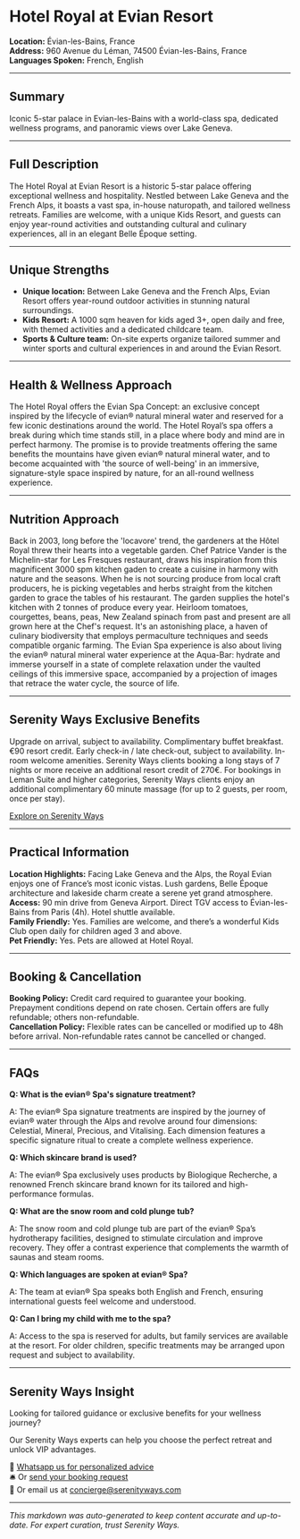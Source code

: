 # Hotel Royal at Evian Resort

**Location:** Évian-les-Bains, France  
**Address:** 960 Avenue du Léman, 74500 Évian-les-Bains, France  
**Languages Spoken:** French, English

---

## Summary

Iconic 5-star palace in Evian-les-Bains with a world-class spa, dedicated wellness programs, and panoramic views over Lake Geneva.

---

## Full Description

The Hotel Royal at Evian Resort is a historic 5-star palace offering exceptional wellness and hospitality. Nestled between Lake Geneva and the French Alps, it boasts a vast spa, in-house naturopath, and tailored wellness retreats. Families are welcome, with a unique Kids Resort, and guests can enjoy year-round activities and outstanding cultural and culinary experiences, all in an elegant Belle Époque setting.

---

## Unique Strengths

- **Unique location:** Between Lake Geneva and the French Alps, Evian Resort offers year-round outdoor activities in stunning natural surroundings.
- **Kids Resort:** A 1000 sqm heaven for kids aged 3+, open daily and free, with themed activities and a dedicated childcare team.
- **Sports & Culture team:** On-site experts organize tailored summer and winter sports and cultural experiences in and around the Evian Resort.

---

## Health & Wellness Approach

The Hotel Royal offers the Evian Spa Concept: an exclusive concept inspired by the lifecycle of evian® natural mineral water and reserved for a few iconic destinations around the world. The Hotel Royal’s spa offers a break during which time stands still, in a place where body and mind are in perfect harmony. The promise is to provide treatments offering the same benefits the mountains have given evian® natural mineral water, and to become acquainted with 'the source of well-being' in an immersive, signature-style space inspired by nature, for an all-round wellness experience.

---

## Nutrition Approach

Back in 2003, long before the 'locavore' trend, the gardeners at the Hôtel Royal threw their hearts into a vegetable garden. Chef Patrice Vander is the Michelin-star for Les Fresques restaurant, draws his inspiration from this magnificent 3000 spm kitchen gaden to create a cuisine in harmony with nature and the seasons. When he is not sourcing produce from local craft producers, he is picking vegetables and herbs straight from the kitchen garden to grace the tables of his restaurant. The garden supplies the hotel's kitchen with 2 tonnes of produce every year. Heirloom tomatoes, courgettes, beans, peas, New Zealand spinach from past and present are all grown here at the Chef's request. It's an astonishing place, a haven of culinary biodiversity that employs permaculture techniques and seeds compatible organic farming. The Evian Spa experience is also about living the evian® natural mineral water experience at the Aqua-Bar: hydrate and immerse yourself in a state of complete relaxation under the vaulted ceilings of this immersive space, accompanied by a projection of images that retrace the water cycle, the source of life.

---

## Serenity Ways Exclusive Benefits

Upgrade on arrival, subject to availability. Complimentary buffet breakfast. €90 resort credit. Early check-in / late check-out, subject to availability. In-room welcome amenities. Serenity Ways clients booking a long stays of 7 nights or more receive an additional resort credit of 270€. For bookings in Leman Suite and higher categories, Serenity Ways clients enjoy an additional complimentary 60 minute massage (for up to 2 guests, per room, once per stay).

[Explore on Serenity Ways](https://serenityways.com/collections/hotel-royal-evian-resort)

---

## Practical Information

**Location Highlights:** Facing Lake Geneva and the Alps, the Royal Evian enjoys one of France’s most iconic vistas. Lush gardens, Belle Époque architecture and lakeside charm create a serene yet grand atmosphere.  
**Access:** 90 min drive from Geneva Airport. Direct TGV access to Évian-les-Bains from Paris (4h). Hotel shuttle available.  
**Family Friendly:** Yes. Families are welcome, and there’s a wonderful Kids Club open daily for children aged 3 and above.  
**Pet Friendly:** Yes. Pets are allowed at Hotel Royal.

---

## Booking & Cancellation

**Booking Policy:** Credit card required to guarantee your booking. Prepayment conditions depend on rate chosen. Certain offers are fully refundable; others non-refundable.  
**Cancellation Policy:** Flexible rates can be cancelled or modified up to 48h before arrival. Non-refundable rates cannot be cancelled or changed.

---

## FAQs

**Q: What is the evian® Spa's signature treatment?**

A: The evian® Spa signature treatments are inspired by the journey of evian® water through the Alps and revolve around four dimensions: Celestial, Mineral, Precious, and Vitalising. Each dimension features a specific signature ritual to create a complete wellness experience.

**Q: Which skincare brand is used?**

A: The evian® Spa exclusively uses products by Biologique Recherche, a renowned French skincare brand known for its tailored and high-performance formulas.

**Q: What are the snow room and cold plunge tub?**

A: The snow room and cold plunge tub are part of the evian® Spa’s hydrotherapy facilities, designed to stimulate circulation and improve recovery. They offer a contrast experience that complements the warmth of saunas and steam rooms.

**Q: Which languages are spoken at evian® Spa?**

A: The team at evian® Spa speaks both English and French, ensuring international guests feel welcome and understood.

**Q: Can I bring my child with me to the spa?**

A: Access to the spa is reserved for adults, but family services are available at the resort. For older children, specific treatments may be arranged upon request and subject to availability.


---

## Serenity Ways Insight

Looking for tailored guidance or exclusive benefits for your wellness journey?

Our Serenity Ways experts can help you choose the perfect retreat and unlock VIP advantages.

💬 [Whatsapp us for personalized advice](https://wa.me/33786553455)  
🛎️ Or [send your booking request](https://serenityways.com/pages/contact)  
📧 Or email us at [concierge@serenityways.com](mailto:concierge@serenityways.com)

---

*This markdown was auto-generated to keep content accurate and up-to-date. For expert curation, trust Serenity Ways.*
